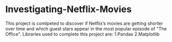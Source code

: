 # Investigating-Netflix-Movies
This project is comlpeted to discover if Netflix’s movies are getting shorter over time and which guest stars appear in the most popular episode of "The Office".
Libraries used to complete this project are:
  1.Pandas
  2.Matplotlib
